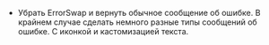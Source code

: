 * Убрать ErrorSwap и вернуть обычное сообщение об ошибке. В крайнем случае сделать немного разные типы сообщений об ошибке. С иконкой и кастомизацией текста.